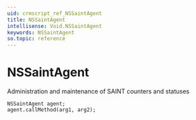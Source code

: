 ```yaml
---
uid: crmscript_ref_NSSaintAgent
title: NSSaintAgent
intellisense: Void.NSSaintAgent
keywords: NSSaintAgent
so.topic: reference
---
```


# NSSaintAgent

Administration and maintenance of SAINT counters and statuses

```crmscript
NSSaintAgent agent;
agent.callMethod(arg1, arg2);
```
